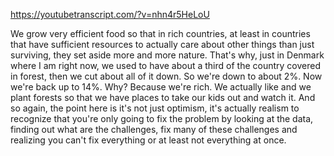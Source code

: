 https://youtubetranscript.com/?v=nhn4r5HeLoU

 We grow very efficient food so that in rich countries, at least in countries that have sufficient resources to actually care about other things than just surviving, they set aside more and more nature. That's why, just in Denmark where I am right now, we used to have about a third of the country covered in forest, then we cut about all of it down. So we're down to about 2%. Now we're back up to 14%. Why? Because we're rich. We actually like and we plant forests so that we have places to take our kids out and watch it. And so again, the point here is it's not just optimism, it's actually realism to recognize that you're only going to fix the problem by looking at the data, finding out what are the challenges, fix many of these challenges and realizing you can't fix everything or at least not everything at once.